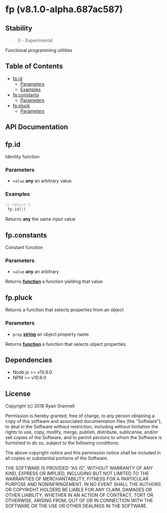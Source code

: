 
# fp (v8.1.0-alpha.687ac587)

## Stability

> 0 - Experimental

Functional programming utilities



## Table of Contents

- [fp.id](#fpid)
  * [Parameters](#parameters)
  * [Examples](#examples)
- [fp.constants](#fpconstants)
  * [Parameters](#parameters-1)
- [fp.pluck](#fppluck)
  * [Parameters](#parameters-2)

## API Documentation

<!-- Generated by documentation.js. Update this documentation by updating the source code. -->

## fp.id

Identity function

### Parameters

-   `value` **any** an arbitrary value

### Examples

```javascript
// return 1
 fp.id(1)
```

Returns **any** the same input value

## fp.constants

Constant function

### Parameters

-   `value` **any** an arbitrary

Returns **[function][1]** a function yielding that value

## fp.pluck

Returns a function that selects properties from an object

### Parameters

-   `prop` **[string][2]** an object property name

Returns **[function][1]** a function that selects object properties.

[1]: https://developer.mozilla.org/docs/Web/JavaScript/Reference/Statements/function

[2]: https://developer.mozilla.org/docs/Web/JavaScript/Reference/Global_Objects/String


## Dependencies

- Node.js >= v10.6.0
- NPM >= v10.6.0

## License

Copyright (c) 2018 Ryan Grannell

Permission is hereby granted, free of charge, to any person obtaining a copy of this software and associated documentation files (the "Software"), to deal in the Software without restriction, including without limitation the rights to use, copy, modify, merge, publish, distribute, sublicense, and/or sell copies of the Software, and to permit persons to whom the Software is furnished to do so, subject to the following conditions:

The above copyright notice and this permission notice shall be included in all copies or substantial portions of the Software.

THE SOFTWARE IS PROVIDED "AS IS", WITHOUT WARRANTY OF ANY KIND, EXPRESS OR IMPLIED, INCLUDING BUT NOT LIMITED TO THE WARRANTIES OF MERCHANTABILITY, FITNESS FOR A PARTICULAR PURPOSE AND NONINFRINGEMENT. IN NO EVENT SHALL THE AUTHORS OR COPYRIGHT HOLDERS BE LIABLE FOR ANY CLAIM, DAMAGES OR OTHER LIABILITY, WHETHER IN AN ACTION OF CONTRACT, TORT OR OTHERWISE, ARISING FROM, OUT OF OR IN CONNECTION WITH THE SOFTWARE OR THE USE OR OTHER DEALINGS IN THE SOFTWARE.

